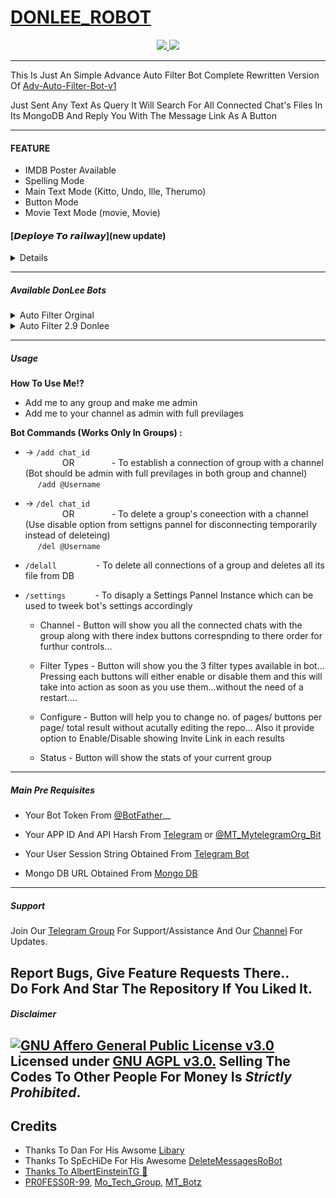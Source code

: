 # [DONLEE_ROBOT](https://telegram.dog/Donlee_Robot)

<p align="center">
  <a href="https://github.com/PR0FESS0R-99/DonLee-Robot-V1/stargazers">
    <img src="https://img.shields.io/github/stars/PR0FESS0R-99/DonLee-Robot-V1?style=social">

  </a>
  
  <a href="https://github.com/PR0FESS0R-99/DonLee-Robot-V1/fork">
    <img src="https://img.shields.io/github/forks/PR0FESS0R-99/DonLee-Robot-V1?label=Fork&style=social">

  </a>  
</p>

--------

This Is Just An Simple Advance Auto Filter Bot Complete Rewritten Version Of [Adv-Auto-Filter-Bot-v1](https://github.com/CrazyBotsz/Adv-Auto-Filter-Bot)

Just Sent Any Text As Query It Will Search For All Connected Chat's Files In Its MongoDB And Reply You With The Message Link As A Button

------

#### FEATURE

* IMDB Poster Available
* Spelling Mode
* Main Text Mode (Kitto, Undo, Ille, Therumo)
* Button Mode
* Movie Text Mode (movie, Movie)

#### [𝘿𝙚𝙥𝙡𝙤𝙮𝙚 𝙏𝙤 𝙧𝙖𝙞𝙡𝙬𝙖𝙮](new update) 
<details>* by @malayalamvibe @malayalamviberobot telegram 
* New update 
* Simple deploying in railway (click usd values) 

### Used values
* #API_HASHYour API Hash From my.telegram.org or @MT_MytelegramOrg_Bot
* #APP_ID Your APP ID From my.telegram.org or @MT_MytelegramOrg_Bot
* #BOT_NAME Enter Your Bot Name From @BotFather
* #BOT_TOKEN BotFather
* #DB_URI mongodb.com
* #EXPELL The words if contained should be rejected [scary Scary emoji Emoji] 
* #KITTUMO
* #OWNER_ID You're id From @missross_bot 
* #SIZE_BUTTON How To Use This Key Watch Tutorial Video - ()
* #USER_SESSION A Pyrogram User Session String. Generated From @MT_usersession_Bot

### Deploye To Railway
[![Deploy on Railway](https://railway.app/button.svg)](https://railway.app/new/template?template=https%3A%2F%2Fgithub.com%2FAsifasif6625%2FMitra&envs=API_HASH%2CAPP_ID%2CBOT_NAME%2CBOT_TOKEN%2CDB_URI%2CEXPELL%2CFORCES_SUB%2CFSUB_TEXT%2CIN_EXPELL%2CKITTUMO%2COWNER_ID%2CSIZE_BUTTON%2CUSER_SESSION&optionalEnvs=EXPELL%2CIN_EXPELL%2CKITTUMO%2CSIZE_BUTTON&API_HASHDesc=Your+API+Hash+From+my.telegram.org+or+%40MT_MytelegramOrg_Bot&APP_IDDesc=Your+APP+ID+From+my.telegram.org+or+%40MT_MytelegramOrg_Bot&BOT_NAMEDesc=Enter+Your+Bot+Name+From+%40BotFather&BOT_TOKENDesc=BotFather&DB_URIDesc=mongodb.com&EXPELLDesc=The+words+if+contained+should+be+rejected&FORCES_SUBDesc=update+Channel+UserName+%28Without+%40%29&FSUB_TEXTDesc=Forces+Subscribers+Text&IN_EXPELLDesc=The+words+in+Expelled+you%27re+okay+with&KITTUMODesc=Ayakko+kitto+&OWNER_IDDesc=You%27re+id+From+&SIZE_BUTTONDesc=How+To+Use+This+Key+Watch+Tutorial+Video+-+%28%29&USER_SESSIONDesc=A+Pyrogram+User+Session+String.+Generated+From+%40MT_usersession_Bot&EXPELLDefault=movie+Movie&FSUB_TEXTDefault=Join+main+channel+&referralCode=m-7djM)
</details>

--------
##### Available DonLee Bots

<details><summary>Auto Filter Orginal</summary>
<p>
<br>

### Notice
* This [Deploy button](https://heroku.com/deploy?template=https://github.com/PR0FESS0R-99/DonLee-Robot-V1/tree/main) is the original
* Click [Deploy Video](https://youtu.be/uAHl5jvnrhk) to watch the video

#### Deploy Video
<a href="https://youtu.be/uAHl5jvnrhk"><img src="https://img.shields.io/badge/Deploy%20Video-blue.svg?logo=Youtube"></a>
<a href="https://youtu.be/uAHl5jvnrhk"><img src="https://img.shields.io/youtube/views/uAHl5jvnrhk?style=social">


#### Deploy To Heroku
<a href="https://heroku.com/deploy?template=https://github.com/PR0FESS0R-99/DonLee-Robot-V1/tree/main"><img src="https://i.ibb.co/tsq26Pz/PR0-FESS0-R-99.gif" alt="PR0FESS0R-99" border="0" height="125" width="200" align="center" /></a>
</p>
</details>

<details><summary>Auto Filter 2.9 Donlee</summary>
<p>
<br>

### Notice
* This [Deploy button](https://heroku.com/deploy?template=https://github.com/PR0FESS0R-99/DonLee-Robot-V1/tree/MoTech) is the original
* Click [Deploy Video](https://youtu.be/lI71HsWzTKE) to watch the video

#### Deploy Video
<a href="https://youtu.be/lI71HsWzTKE"><img src="https://img.shields.io/badge/Deploy%20Video-blue.svg?logo=Youtube"></a>
<a href="https://youtu.be/lI71HsWzTKE"><img src="https://img.shields.io/youtube/views/lI71HsWzTKE?style=social">

#### Deploy To Heroku
<a href="https://heroku.com/deploy?template=https://github.com/PR0FESS0R-99/DonLee-Robot-V1/tree/MoTech"><img src="https://i.ibb.co/tsq26Pz/PR0-FESS0-R-99.gif" alt="PR0FESS0R-99" border="0" height="125" width="200" align="center" /></a>

</a>
</p>
</details>

----

##### Usage

**How To Use Me!?**

* Add me to any group and make me admin<br>
* Add me to your channel as admin with full previlages

**Bot Commands (Works Only In Groups) :**


  * -> `/add chat_id`<br>
     &nbsp;&nbsp;&nbsp;&nbsp;&nbsp;&nbsp;&nbsp;&nbsp;&nbsp;&nbsp;&nbsp;&nbsp;&nbsp;&nbsp;
OR
     &nbsp;&nbsp;&nbsp;&nbsp;&nbsp;&nbsp;&nbsp;&nbsp;&nbsp;&nbsp;&nbsp;&nbsp;&nbsp;&nbsp;- To establish a connection of group with a channel (Bot should be admin with full previlages in both group and channel)<br>
    &nbsp;&nbsp;&nbsp;&nbsp;&nbsp;`/add @Username`


  * -> `/del chat_id`<br>
     &nbsp;&nbsp;&nbsp;&nbsp;&nbsp;&nbsp;&nbsp;&nbsp;&nbsp;&nbsp;&nbsp;&nbsp;&nbsp;&nbsp;
OR 
    &nbsp;&nbsp;&nbsp;&nbsp;&nbsp;&nbsp;&nbsp;&nbsp;&nbsp;&nbsp;&nbsp;&nbsp;&nbsp;&nbsp;- To delete a group's coneection with a channel (Use disable option from settigns pannel for disconnecting temporarily instead of deleteing)<br>
    &nbsp;&nbsp;&nbsp;&nbsp; `/del @Username`


  * `/delall`&nbsp;&nbsp;&nbsp;&nbsp;&nbsp;&nbsp;&nbsp;&nbsp;&nbsp;&nbsp;&nbsp;&nbsp;&nbsp;&nbsp;&nbsp; - To delete all connections of a group and deletes all its file from DB
  
  * `/settings`&nbsp;&nbsp;&nbsp;&nbsp;&nbsp;&nbsp;&nbsp;&nbsp;&nbsp;&nbsp;&nbsp; -  To disaply a Settings Pannel Instance which can be used to tweek bot's settings accordingly

    * Channel - Button will show you all the connected chats with the group along with there index buttons correspnding to there order for furthur controls...

    * Filter Types - Button will show you the 3 filter types available in bot... Pressing each buttons will either enable or disable them and this will take into action as soon as you use them...without the need of a restart....

    * Configure - Button will help you to change no. of pages/ buttons per page/ total result without acutally editing the repo... Also it provide option to Enable/Disable  showing Invite Link in each results

    * Status - Button will show the stats of your current group

------------------
##### Main Pre Requisites

* Your Bot Token From [@BotFather](https://youtu.be/cB4UduCcNWs)__

* Your APP ID And API Harsh From [Telegram](https://youtu.be/5eEsvLAKVc0) or [@MT_MytelegramOrg_Bit](https://youtu.be/5eEsvLAKVc0)

* Your User Session String Obtained From [Telegram Bot](https://youtu.be/WUN_12-dYOM)

* Mongo DB URL Obtained From [Mongo DB](https://youtu.be/gBLTsH-IXr0)

----
##### Support   
Join Our [Telegram Group](https://www.telegram.dog/Mo_Tech_Group) For Support/Assistance And Our [Channel](https://www.telegram.dog/Mo_Tech_YT) For Updates.   
   
Report Bugs, Give Feature Requests There..   
Do Fork And Star The Repository If You Liked It.
----
##### Disclaimer
[![GNU Affero General Public License v3.0](https://www.gnu.org/graphics/agplv3-155x51.png)](https://www.gnu.org/licenses/agpl-3.0.en.html#header)    
Licensed under [GNU AGPL v3.0.](https://github.com/PR0FESS0R-99/DonLee_Robot/blob/main/LICENSE)
Selling The Codes To Other People For Money Is *Strictly Prohibited*.
----
## Credits

 - Thanks To Dan For His Awsome [Libary](https://github.com/pyrogram/pyrogram)
 - Thanks To SpEcHiDe For His Awesome [DeleteMessagesRoBot](https://github.com/SpEcHiDe/DeleteMessagesRoBot)
 - [Thanks To AlbertEinsteinTG 👀](https://github.com/AlbertEinsteinTG)
 - [PR0FESS0R-99](https://github.com/PR0FESS0R-99), [Mo_Tech_Group](https://telegram.dog/Mo_Tech_Group), [MT_Botz](https://telegram.dog/MT_Botz)
